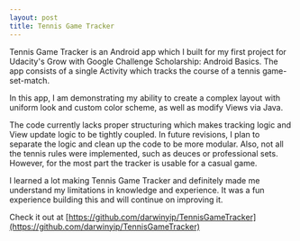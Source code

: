 ```yaml
---
layout: post
title: Tennis Game Tracker
---
```

Tennis Game Tracker is an Android app which I built for my first project for Udacity's Grow with Google Challenge Scholarship: Android Basics. The app consists of a single Activity which tracks the course of a tennis game-set-match. 

In this app, I am demonstrating my ability to create a complex layout with uniform look and custom color scheme, as well as modify Views via Java.

The code currently lacks proper structuring which makes tracking logic and View update logic to be tightly coupled. In future revisions, I plan to separate the logic and clean up the code to be more modular. Also, not all the tennis rules were implemented, such as deuces or professional sets. However, for the most part the tracker is usable for a casual game.

I learned a lot making Tennis Game Tracker and definitely made me understand my limitations in knowledge and experience. It was a fun experience building this and will continue on improving it.

Check it out at [https://github.com/darwinyip/TennisGameTracker](https://github.com/darwinyip/TennisGameTracker)